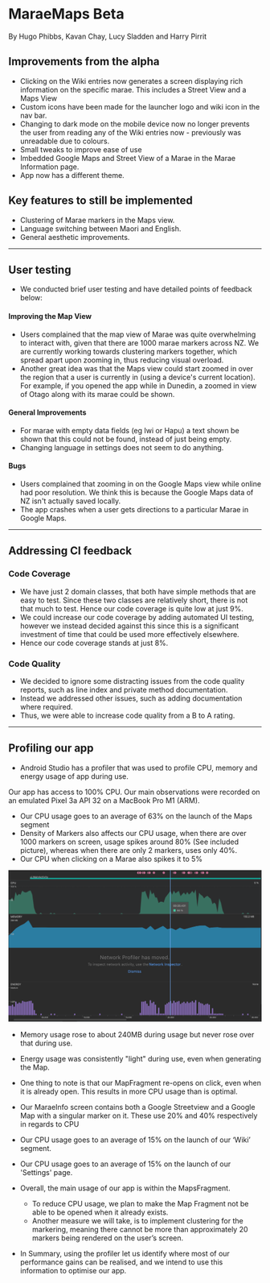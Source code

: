 # MaraeMaps Beta

By Hugo Phibbs, Kavan Chay, Lucy Sladden and Harry Pirrit

## Improvements from the alpha

- Clicking on the Wiki entries now generates a screen displaying rich information on the specific
  marae. This includes a Street View and a Maps View
- Custom icons have been made for the launcher logo and wiki icon in the nav bar.
- Changing to dark mode on the mobile device now no longer prevents the user from reading any of the
  Wiki entries now - previously was unreadable due to colours.
- Small tweaks to improve ease of use
- Imbedded Google Maps and Street View of a Marae in the Marae Information page.
- App now has a different theme.

## Key features to still be implemented

- Clustering of Marae markers in the Maps view.
- Language switching between Maori and English.
- General aesthetic improvements.

---

## User testing

- We conducted brief user testing and have detailed points of feedback below:

#### Improving the Map View

- Users complained that the map view of Marae was quite overwhelming to interact with, given that
  there are 1000 marae markers across NZ. We are currently working towards clustering markers
  together, which spread apart upon zooming in, thus reducing visual overload.
- Another great idea was that the Maps view could start zoomed in over the region that a user is
  currently in (using a device's current location). For example, if you opened the app while in
  Dunedin, a zoomed in view of Otago along with its marae could be shown.

#### General Improvements

- For marae with empty data fields (eg Iwi or Hapu) a text shown be shown that this could not be
  found, instead of just being empty.
- Changing language in settings does not seem to do anything.

#### Bugs

- Users complained that zooming in on the Google Maps view while online had poor resolution. We
  think this is because the Google Maps data of NZ isn't actually saved locally.
- The app crashes when a user gets directions to a particular Marae in Google Maps.

--- 

## Addressing CI feedback

### Code Coverage

- We have just 2 domain classes, that both have simple methods that are easy to test. Since these
  two classes are relatively short, there is not that much to test. Hence our code coverage is quite
  low at just 9%.
- We could increase our code coverage by adding automated UI testing, however we instead decided
  against this since this is a significant investment of time that could be used more effectively
  elsewhere.
- Hence our code coverage stands at just 8%.

### Code Quality

- We decided to ignore some distracting issues from the code quality reports, such as line index and
  private method documentation.
- Instead we addressed other issues, such as adding documentation where required.
- Thus, we were able to increase code quality from a B to A rating.

--- 

## Profiling our app

- Android Studio has a profiler that was used to profile CPU, memory and energy usage of app during
  use.


Our app has access to 100% CPU. Our main observations were recorded on an emulated Pixel 3a API 32 on a MacBook Pro M1 (ARM).

- Our CPU usage goes to an average of 63% on the launch of the Maps segment
- Density of Markers also affects our CPU usage, when there are over 1000 markers on screen, usage  spikes around 80% (See included picture), whereas when there are only 2 markers, uses only 40%.
- Our CPU when clicking on a Marae also spikes it to 5%

![](profiler.png)

- Memory usage rose to about 240MB during usage but never rose over that during use.
- Energy usage was consistently "light" during use, even when generating the Map.

- One thing to note is that our MapFragment re-opens on click, even when it is already open. This results in more CPU usage than is optimal.

- Our MaraeInfo screen contains both a Google Streetview and a Google Map with a singular marker on it. These use 20% and 40% respectively in regards to CPU

- Our CPU usage goes to an average of 15% on the launch of our ‘Wiki’ segment.
- Our CPU usage goes to an average of 15% on the launch of our 'Settings' page.

- Overall, the main usage of our app is within the MapsFragment.
  - To reduce CPU usage, we plan to make the Map Fragment not be able to be opened when it already exists.
  - Another measure we will take, is to implement clustering for the markering, meaning there cannot be more than approximately 20 markers being rendered on the user’s screen.

- In Summary, using the profiler let us identify where most of our performance gains can be realised, and we intend to use this information to optimise our app.
